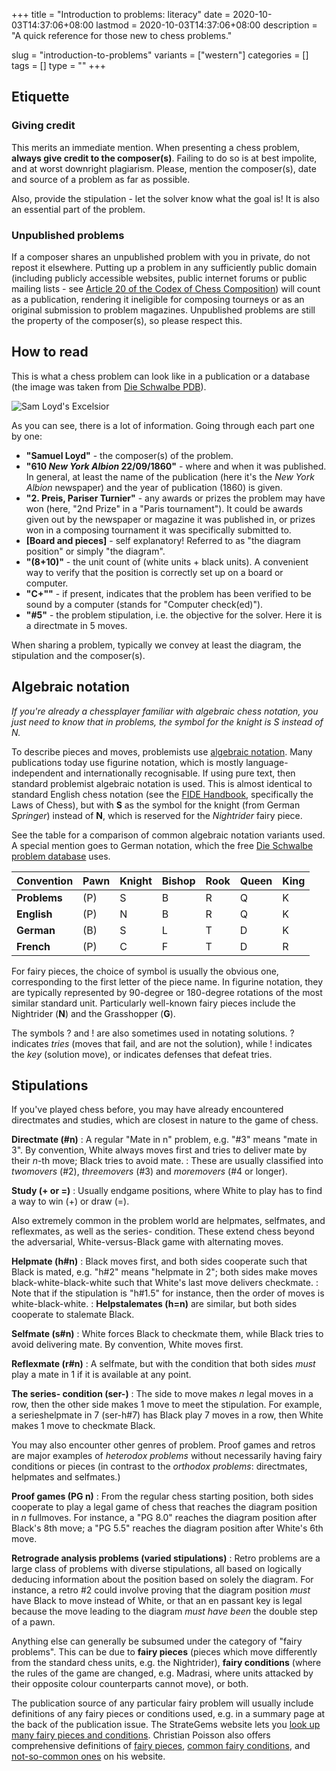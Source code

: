 +++
title = "Introduction to problems: literacy"
date = 2020-10-03T14:37:06+08:00
lastmod = 2020-10-03T14:37:06+08:00
description = "A quick reference for those new to chess problems."

slug = "introduction-to-problems"
variants = ["western"]
categories = []
tags = []
type = ""
+++

## Etiquette ##

### Giving credit ###

This merits an immediate mention. When presenting a chess problem, **always give credit to the composer(s)**. Failing to do so is at best impolite, and at worst downright plagiarism. Please, mention the composer(s), date and source of a problem as far as possible.

Also, provide the stipulation - let the solver know what the goal is! It is also an essential part of the problem.

### Unpublished problems ###

If a composer shares an unpublished problem with you in private, do not repost it elsewhere. Putting up a problem in any sufficiently public domain (including publicly accessible websites, public internet forums or public mailing lists - see [Article 20 of the Codex of Chess Composition](https://www.wfcc.ch/1999-2012/codex/#20)) will count as a publication, rendering it ineligible for composing tourneys or as an original submission to problem magazines. Unpublished problems are still the property of the composer(s), so please respect this.


## How to read ##

This is what a chess problem can look like in a publication or a database (the image was taken from [Die Schwalbe PDB](https://pdb.dieschwalbe.de/search.jsp?expression=PROBID=%27P1038241%27)).

![Sam Loyd's Excelsior](/images/diagrams/excelsior.png)

As you can see, there is a lot of information. Going through each part one by one:

- **"Samuel Loyd"** - the composer(s) of the problem.
- **"610 *New York Albion* 22/09/1860"** - where and when it was published. In general, at least the name of the publication (here it's the *New York Albion* newspaper) and the year of publication (1860) is given.
- **"2. Preis, Pariser Turnier"** - any awards or prizes the problem may have won (here, "2nd Prize" in a "Paris tournament"). It could be awards given out by the newspaper or magazine it was published in, or prizes won in a composing tournament it was specifically submitted to.
- **\[Board and pieces\]** - self explanatory! Referred to as "the diagram position" or simply "the diagram".
- **"(8+10)"** - the unit count of (white units + black units). A convenient way to verify that the position is correctly set up on a board or computer.
- **"C+""** - if present, indicates that the problem has been verified to be sound by a computer (stands for "Computer check(ed)").
- **"#5"** - the problem stipulation, i.e. the objective for the solver. Here it is a directmate in 5 moves.

When sharing a problem, typically we convey at least the diagram, the stipulation and the composer(s).


## Algebraic notation ##

*If you're already a chessplayer familiar with algebraic chess notation, you just need to know that in problems, the symbol for the knight is S instead of N.*

To describe pieces and moves, problemists use [algebraic notation](https://en.wikipedia.org/wiki/Algebraic_notation_(chess)). Many publications today use figurine notation, which is mostly language-independent and internationally recognisable. If using pure text, then standard problemist algebraic notation is used. This is almost identical to standard English chess notation (see the [FIDE Handbook](https://handbook.fide.com/), specifically the Laws of Chess), but with **S** as the symbol for the knight (from German *Springer*) instead of **N**, which is reserved for the *Nightrider* fairy piece.

See the table for a comparison of common algebraic notation variants used. A special mention goes to German notation, which the free [Die Schwalbe problem database](https://pdb.dieschwalbe.de/index.jsp) uses.

| Convention   | Pawn | Knight | Bishop | Rook | Queen | King |
|--------------|------|--------|--------|------|-------|------|
| **Problems** | (P)  | S      | B      | R    | Q     | K    |
| **English**  | (P)  | N      | B      | R    | Q     | K    |
| **German**   | (B)  | S      | L      | T    | D     | K    |
| **French**   | (P)  | C      | F      | T    | D     | R    |

For fairy pieces, the choice of symbol is usually the obvious one, corresponding to the first letter of the piece name. In figurine notation, they are typically represented by 90-degree or 180-degree rotations of the most similar standard unit. Particularly well-known fairy pieces include the Nightrider (**N**) and the Grasshopper (**G**).

The symbols ? and ! are also sometimes used in notating solutions. ? indicates *tries* (moves that fail, and are not the solution), while ! indicates the *key* (solution move), or indicates defenses that defeat tries.


## Stipulations ##

If you've played chess before, you may have already encountered directmates and studies, which are closest in nature to the game of chess.

**Directmate (#n)**
: A regular "Mate in n" problem, e.g. "#3" means "mate in 3". By convention, White always moves first and tries to deliver mate by their *n*-th move; Black tries to avoid mate.
: These are usually classified into *twomovers* (#2), *threemovers* (#3) and *moremovers* (#4 or longer).

**Study (+ or =)**
: Usually endgame positions, where White to play has to find a way to win (+) or draw (=).

Also extremely common in the problem world are helpmates, selfmates, and reflexmates, as well as the series- condition. These extend chess beyond the adversarial, White-versus-Black game with alternating moves.

**Helpmate (h#n)**
: Black moves first, and both sides cooperate such that Black is mated, e.g. "h#2" means "helpmate in 2"; both sides make moves black-white-black-white such that White's last move delivers checkmate.
: Note that if the stipulation is "h#1.5" for instance, then the order of moves is white-black-white.
: **Helpstalemates (h=n)** are similar, but both sides cooperate to stalemate Black.

**Selfmate (s#n)**
: White forces Black to checkmate them, while Black tries to avoid delivering mate. By convention, White moves first.

**Reflexmate (r#n)**
: A selfmate, but with the condition that both sides *must* play a mate in 1 if it is available at any point.

**The series- condition (ser-)**
: The side to move makes *n* legal moves in a row, then the other side makes 1 move to meet the stipulation. For example, a serieshelpmate in 7 (ser-h#7) has Black play 7 moves in a row, then White makes 1 move to checkmate Black.

You may also encounter other genres of problem. Proof games and retros are major examples of *heterodox problems* without necessarily having fairy conditions or pieces (in contrast to the *orthodox problems*: directmates, helpmates and selfmates.)

**Proof games (PG n)**
: From the regular chess starting position, both sides cooperate to play a legal game of chess that reaches the diagram position in *n* fullmoves. For instance, a "PG 8.0" reaches the diagram position after Black's 8th move; a "PG 5.5" reaches the diagram position after White's 6th move.

**Retrograde analysis problems (varied stipulations)**
: Retro problems are a large class of problems with diverse stipulations, all based on logically deducing information about the position based on solely the diagram. For instance, a retro #2 could involve proving that the diagram position *must* have Black to move instead of White, or that an en passant key is legal because the move leading to the diagram *must have been* the double step of a pawn.

Anything else can generally be subsumed under the category of "fairy problems". This can be due to **fairy pieces** (pieces which move differently from the standard chess units, e.g. the Nightrider), **fairy conditions** (where the rules of the game are changed, e.g. Madrasi, where units attacked by their opposite colour counterparts cannot move), or both.

The publication source of any particular fairy problem will usually include definitions of any fairy pieces or conditions used, e.g. in a summary page at the back of the publication issue. The StrateGems website lets you [look up many fairy pieces and conditions](http://www.strategems.net/sections/fairy_defs.html). Christian Poisson also offers comprehensive definitions of [fairy pieces](http://christian.poisson.free.fr/problemesis/pieces.html), [common fairy conditions](http://christian.poisson.free.fr/problemesis/condus.html), and [not-so-common ones](http://christian.poisson.free.fr/problemesis/condra.html) on his website.

